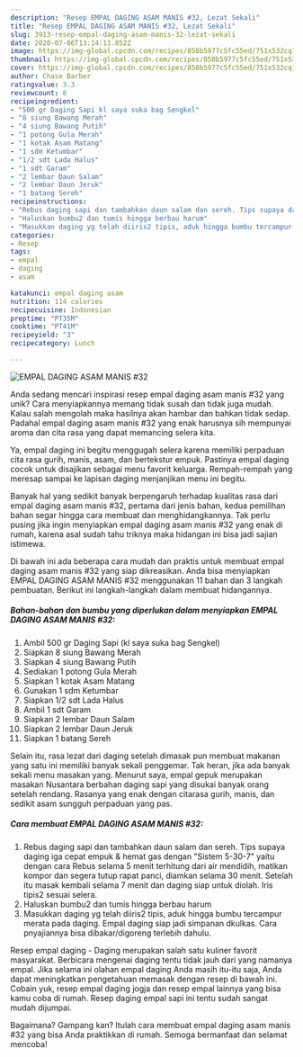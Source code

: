 ```yaml
---
description: "Resep EMPAL DAGING ASAM MANIS #32, Lezat Sekali"
title: "Resep EMPAL DAGING ASAM MANIS #32, Lezat Sekali"
slug: 3913-resep-empal-daging-asam-manis-32-lezat-sekali
date: 2020-07-06T13:14:13.852Z
image: https://img-global.cpcdn.com/recipes/858b5977c5fc55ed/751x532cq70/empal-daging-asam-manis-32-foto-resep-utama.jpg
thumbnail: https://img-global.cpcdn.com/recipes/858b5977c5fc55ed/751x532cq70/empal-daging-asam-manis-32-foto-resep-utama.jpg
cover: https://img-global.cpcdn.com/recipes/858b5977c5fc55ed/751x532cq70/empal-daging-asam-manis-32-foto-resep-utama.jpg
author: Chase Barber
ratingvalue: 3.3
reviewcount: 8
recipeingredient:
- "500 gr Daging Sapi kl saya suka bag Sengkel"
- "8 siung Bawang Merah"
- "4 siung Bawang Putih"
- "1 potong Gula Merah"
- "1 kotak Asam Matang"
- "1 sdm Ketumbar"
- "1/2 sdt Lada Halus"
- "1 sdt Garam"
- "2 lembar Daun Salam"
- "2 lembar Daun Jeruk"
- "1 batang Sereh"
recipeinstructions:
- "Rebus daging sapi dan tambahkan daun salam dan sereh. Tips supaya daging iga cepat empuk &amp; hemat gas dengan &#34;Sistem 5-30-7&#34; yaitu dengan cara Rebus selama 5 menit terhitung dari air mendidih, matikan kompor dan segera tutup rapat panci, diamkan selama 30 menit. Setelah itu masak kembali selama 7 menit dan daging siap untuk diolah. Iris tipis2 sesuai selera."
- "Haluskan bumbu2 dan tumis hingga berbau harum"
- "Masukkan daging yg telah diiris2 tipis, aduk hingga bumbu tercampur merata pada daging. Empal daging siap jadi simpanan dkulkas. Cara pnyajiannya bisa dibakar/digoreng terlebih dahulu."
categories:
- Resep
tags:
- empal
- daging
- asam

katakunci: empal daging asam 
nutrition: 114 calories
recipecuisine: Indonesian
preptime: "PT35M"
cooktime: "PT41M"
recipeyield: "3"
recipecategory: Lunch

---
```



![EMPAL DAGING ASAM MANIS #32](https://img-global.cpcdn.com/recipes/858b5977c5fc55ed/751x532cq70/empal-daging-asam-manis-32-foto-resep-utama.jpg)

Anda sedang mencari inspirasi resep empal daging asam manis #32 yang unik? Cara menyiapkannya memang tidak susah dan tidak juga mudah. Kalau salah mengolah maka hasilnya akan hambar dan bahkan tidak sedap. Padahal empal daging asam manis #32 yang enak harusnya sih mempunyai aroma dan cita rasa yang dapat memancing selera kita.

Ya, empal daging ini begitu menggugah selera karena memiliki perpaduan cita rasa gurih, manis, asam, dan bertekstur empuk. Pastinya empal daging cocok untuk disajikan sebagai menu favorit keluarga. Rempah-rempah yang meresap sampai ke lapisan daging menjanjikan menu ini begitu.

Banyak hal yang sedikit banyak berpengaruh terhadap kualitas rasa dari empal daging asam manis #32, pertama dari jenis bahan, kedua pemilihan bahan segar hingga cara membuat dan menghidangkannya. Tak perlu pusing jika ingin menyiapkan empal daging asam manis #32 yang enak di rumah, karena asal sudah tahu triknya maka hidangan ini bisa jadi sajian istimewa.


Di bawah ini ada beberapa cara mudah dan praktis untuk membuat empal daging asam manis #32 yang siap dikreasikan. Anda bisa menyiapkan EMPAL DAGING ASAM MANIS #32 menggunakan 11 bahan dan 3 langkah pembuatan. Berikut ini langkah-langkah dalam membuat hidangannya.

<!--inarticleads1-->

##### Bahan-bahan dan bumbu yang diperlukan dalam menyiapkan EMPAL DAGING ASAM MANIS #32:

1. Ambil 500 gr Daging Sapi (kl saya suka bag Sengkel)
1. Siapkan 8 siung Bawang Merah
1. Siapkan 4 siung Bawang Putih
1. Sediakan 1 potong Gula Merah
1. Siapkan 1 kotak Asam Matang
1. Gunakan 1 sdm Ketumbar
1. Siapkan 1/2 sdt Lada Halus
1. Ambil 1 sdt Garam
1. Siapkan 2 lembar Daun Salam
1. Siapkan 2 lembar Daun Jeruk
1. Siapkan 1 batang Sereh


Selain itu, rasa lezat dari daging setelah dimasak pun membuat makanan yang satu ini memiliki banyak sekali penggemar. Tak heran, jika ada banyak sekali menu masakan yang. Menurut saya, empal gepuk merupakan masakan Nusantara berbahan daging sapi yang disukai banyak orang setelah rendang. Rasanya yang enak dengan citarasa gurih, manis, dan sedikit asam sungguh perpaduan yang pas. 

<!--inarticleads2-->

##### Cara membuat EMPAL DAGING ASAM MANIS #32:

1. Rebus daging sapi dan tambahkan daun salam dan sereh. Tips supaya daging iga cepat empuk &amp; hemat gas dengan &#34;Sistem 5-30-7&#34; yaitu dengan cara Rebus selama 5 menit terhitung dari air mendidih, matikan kompor dan segera tutup rapat panci, diamkan selama 30 menit. Setelah itu masak kembali selama 7 menit dan daging siap untuk diolah. Iris tipis2 sesuai selera.
1. Haluskan bumbu2 dan tumis hingga berbau harum
1. Masukkan daging yg telah diiris2 tipis, aduk hingga bumbu tercampur merata pada daging. Empal daging siap jadi simpanan dkulkas. Cara pnyajiannya bisa dibakar/digoreng terlebih dahulu.


Resep empal daging - Daging merupakan salah satu kuliner favorit masyarakat. Berbicara mengenai daging tentu tidak jauh dari yang namanya empal. Jika selama ini olahan empal daging Anda masih itu-itu saja, Anda dapat meningkatkan pengetahuan memasak dengan resep di bawah ini. Cobain yuk, resep empal daging jogja dan resep empal lainnya yang bisa kamu coba di rumah. Resep daging empal sapi ini tentu sudah sangat mudah dijumpai. 

Bagaimana? Gampang kan? Itulah cara membuat empal daging asam manis #32 yang bisa Anda praktikkan di rumah. Semoga bermanfaat dan selamat mencoba!
